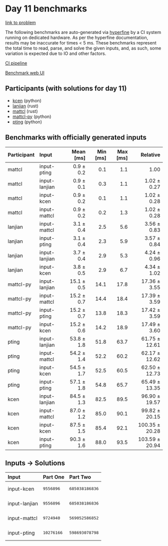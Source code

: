 # Day 11 benchmarks

[link to problem](https://adventofcode.com/2023/day/11)

The following benchmarks are auto-generated via
[hyperfine](https://github.com/sharkdp/hyperfine) by a CI system running on
dedicated hardware. As per the hyperfine documentation, results may be
inaccurate for times < 5 ms. These benchmarks represent the total time to read,
parse, and solve the given inputs, and, as such, some variation is expected due
to IO and other factors.

[CI pipeline](http://ci.papercode.net:8080/teams/main/pipelines/aoc2023)

[Benchmark web UI](https://aoc.ancalagon.black)


## Participants (with solutions for day 11)

- [kcen](https://github.com/kcen/aoc2023) (python)
- [lanjian](https://github.com/lanjian/aoc-2023) (rust)
- [mattcl](https://github.com/mattcl/aoc2023) (rust)
- [mattcl-py](https://github.com/mattcl/aoc2023-py) (python)
- [pting](https://github.com/pting/aoc2023) (python)


## Benchmarks with officially generated inputs

| Participant | Input | Mean [ms] | Min [ms] | Max [ms] | Relative |
|:---|:---|---:|---:|---:|---:|
| mattcl | input-pting | 0.9 ± 0.2 | 0.1 | 1.1 | 1.00 |
| mattcl | input-lanjian | 0.9 ± 0.1 | 0.3 | 1.1 | 1.02 ± 0.27 |
| mattcl | input-kcen | 0.9 ± 0.2 | 0.1 | 1.1 | 1.02 ± 0.28 |
| mattcl | input-mattcl | 0.9 ± 0.2 | 0.2 | 1.3 | 1.02 ± 0.28 |
| lanjian | input-mattcl | 3.1 ± 0.4 | 2.5 | 5.6 | 3.56 ± 0.83 |
| lanjian | input-pting | 3.1 ± 0.4 | 2.3 | 5.9 | 3.57 ± 0.84 |
| lanjian | input-lanjian | 3.7 ± 0.4 | 2.9 | 5.3 | 4.24 ± 0.96 |
| lanjian | input-kcen | 3.8 ± 0.5 | 2.9 | 6.7 | 4.34 ± 1.02 |
| mattcl-py | input-lanjian | 15.1 ± 0.5 | 14.1 | 17.8 | 17.36 ± 3.55 |
| mattcl-py | input-mattcl | 15.2 ± 0.7 | 14.4 | 18.4 | 17.39 ± 3.59 |
| mattcl-py | input-pting | 15.2 ± 0.7 | 13.8 | 18.3 | 17.42 ± 3.59 |
| mattcl-py | input-kcen | 15.2 ± 0.6 | 14.2 | 18.9 | 17.49 ± 3.60 |
| pting | input-lanjian | 53.8 ± 1.8 | 51.8 | 63.7 | 61.75 ± 12.61 |
| pting | input-mattcl | 54.2 ± 1.4 | 52.2 | 60.2 | 62.17 ± 12.62 |
| pting | input-kcen | 54.5 ± 1.7 | 52.5 | 60.5 | 62.50 ± 12.73 |
| pting | input-pting | 57.1 ± 1.8 | 54.8 | 65.7 | 65.49 ± 13.35 |
| kcen | input-lanjian | 84.5 ± 1.3 | 82.5 | 89.5 | 96.90 ± 19.57 |
| kcen | input-mattcl | 87.0 ± 1.2 | 85.0 | 90.1 | 99.82 ± 20.15 |
| kcen | input-kcen | 87.5 ± 1.5 | 85.4 | 92.1 | 100.35 ± 20.28 |
| kcen | input-pting | 90.3 ± 1.6 | 88.0 | 93.5 | 103.59 ± 20.94 |


## Inputs -> Solutions

| Input | Part One | Part Two |
|:---|:---|:---|
|input-kcen|<pre>9556896</pre>|<pre>685038186836</pre>|
|input-lanjian|<pre>9556896</pre>|<pre>685038186836</pre>|
|input-mattcl|<pre>9724940</pre>|<pre>569052586852</pre>|
|input-pting|<pre>10276166</pre>|<pre>598693078798</pre>|